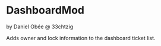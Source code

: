 DashboardMod
============

by Daniel Obée @ 33chtzig

Adds owner and lock information to the dashboard ticket list.